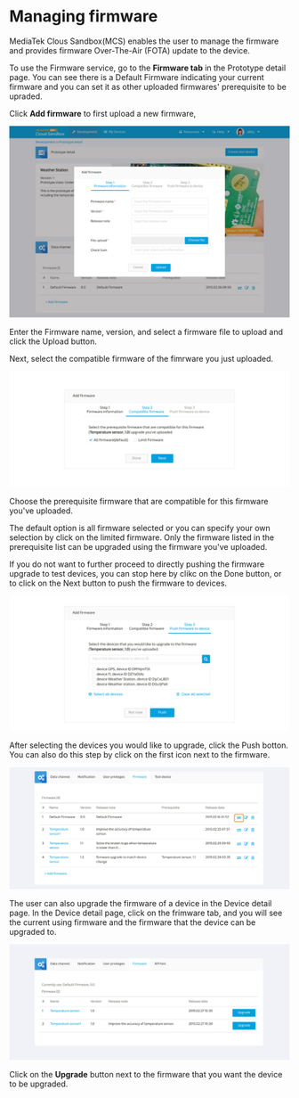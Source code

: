 # Managing firmware

MediaTek Clous Sandbox(MCS) enables the user to manage the firmware and provides firmware Over-The-Air (FOTA) update to the device.

To use the Firmware service, go to the **Firmware tab** in the Prototype detail page. You can see there is a Default Firmware indicating your current firmware and you can set it as other uploaded firmwares' prerequisite to be upraded.

Click **Add firmware** to first upload a new firmware,

![](../images/firmware/fw01.JPG)

Enter the Firmware name, version, and select a firmware file to upload and click the Upload button.

Next, select the compatible firmware of the fimrware you just uploaded.

![](../images/firmware/fw02.jpg)

Choose the prerequisite firmware that are compatible for this firmware you've uploaded.

The default option is all firmware selected or you can specify your own selection by click on the limited firmware. Only the firmware listed in the prerequisite list can be upgraded using the firmware you've uploaded.

If you do not want to further proceed to directly pushing the firmware upgrade to test devices, you can stop here by clikc on the Done button, or to click on the Next button to push the firmware to devices.

![](../images/firmware/fw03.JPG)

After selecting the devices you would like to upgrade, click the Push botton. You can also do this step by click on the first icon next to the firmware.

![](../images/firmware/fw04.JPG)

The user can also upgrade the firmware of a device in the Device detail page. In the Device detail page, click on the frimware tab, and you will see the current using firmware and the firmware that the device can be upgraded to.

![](../images/firmware/fw05.JPG)

Click on the **Upgrade** button next to the firmware that you want the device to be upgraded.


